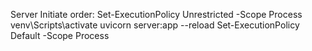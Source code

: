 Server Initiate order: 
Set-ExecutionPolicy Unrestricted -Scope Process
venv\Scripts\activate
uvicorn server:app --reload
Set-ExecutionPolicy Default -Scope Process
